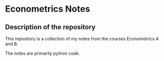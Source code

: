 # Econometrics Notes

## Description of the repository

This repository is a collection of my notes from the courses Econometrics A and B.

The notes are primarily python code.


